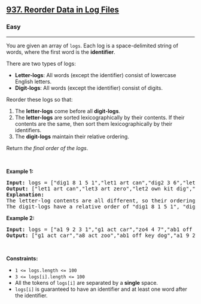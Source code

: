 <h2><a href="https://leetcode.com/problems/reorder-data-in-log-files/">937. Reorder Data in Log Files</a></h2><h3>Easy</h3><hr><div style="user-select: auto;"><p style="user-select: auto;">You are given an array of <code style="user-select: auto;">logs</code>. Each log is a space-delimited string of words, where the first word is the <strong style="user-select: auto;">identifier</strong>.</p>

<p style="user-select: auto;">There are two types of logs:</p>

<ul style="user-select: auto;">
	<li style="user-select: auto;"><b style="user-select: auto;">Letter-logs</b>: All words (except the identifier) consist of lowercase English letters.</li>
	<li style="user-select: auto;"><strong style="user-select: auto;">Digit-logs</strong>: All words (except the identifier) consist of digits.</li>
</ul>

<p style="user-select: auto;">Reorder these logs so that:</p>

<ol style="user-select: auto;">
	<li style="user-select: auto;">The <strong style="user-select: auto;">letter-logs</strong> come before all <strong style="user-select: auto;">digit-logs</strong>.</li>
	<li style="user-select: auto;">The <strong style="user-select: auto;">letter-logs</strong> are sorted lexicographically by their contents. If their contents are the same, then sort them lexicographically by their identifiers.</li>
	<li style="user-select: auto;">The <strong style="user-select: auto;">digit-logs</strong> maintain their relative ordering.</li>
</ol>

<p style="user-select: auto;">Return <em style="user-select: auto;">the final order of the logs</em>.</p>

<p style="user-select: auto;">&nbsp;</p>
<p style="user-select: auto;"><strong style="user-select: auto;">Example 1:</strong></p>

<pre style="user-select: auto;"><strong style="user-select: auto;">Input:</strong> logs = ["dig1 8 1 5 1","let1 art can","dig2 3 6","let2 own kit dig","let3 art zero"]
<strong style="user-select: auto;">Output:</strong> ["let1 art can","let3 art zero","let2 own kit dig","dig1 8 1 5 1","dig2 3 6"]
<strong style="user-select: auto;">Explanation:</strong>
The letter-log contents are all different, so their ordering is "art can", "art zero", "own kit dig".
The digit-logs have a relative order of "dig1 8 1 5 1", "dig2 3 6".
</pre>

<p style="user-select: auto;"><strong style="user-select: auto;">Example 2:</strong></p>

<pre style="user-select: auto;"><strong style="user-select: auto;">Input:</strong> logs = ["a1 9 2 3 1","g1 act car","zo4 4 7","ab1 off key dog","a8 act zoo"]
<strong style="user-select: auto;">Output:</strong> ["g1 act car","a8 act zoo","ab1 off key dog","a1 9 2 3 1","zo4 4 7"]
</pre>

<p style="user-select: auto;">&nbsp;</p>
<p style="user-select: auto;"><strong style="user-select: auto;">Constraints:</strong></p>

<ul style="user-select: auto;">
	<li style="user-select: auto;"><code style="user-select: auto;">1 &lt;= logs.length &lt;= 100</code></li>
	<li style="user-select: auto;"><code style="user-select: auto;">3 &lt;= logs[i].length &lt;= 100</code></li>
	<li style="user-select: auto;">All the tokens of <code style="user-select: auto;">logs[i]</code> are separated by a <strong style="user-select: auto;">single</strong> space.</li>
	<li style="user-select: auto;"><code style="user-select: auto;">logs[i]</code> is guaranteed to have an identifier and at least one word after the identifier.</li>
</ul>
</div>